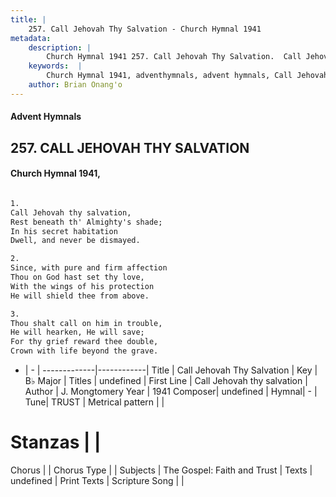 ```yaml
---
title: |
    257. Call Jehovah Thy Salvation - Church Hymnal 1941
metadata:
    description: |
        Church Hymnal 1941 257. Call Jehovah Thy Salvation.  Call Jehovah thy salvation,  Rest beneath th' Almighty's shade;  In his secret habitation  Dwell, and never be dismayed.  
    keywords:  |
        Church Hymnal 1941, adventhymnals, advent hymnals, Call Jehovah Thy Salvation, Call Jehovah thy salvation. 
    author: Brian Onang'o
---
```


#### Advent Hymnals
## 257. CALL JEHOVAH THY SALVATION
####  Church Hymnal 1941,

```txt

1.
Call Jehovah thy salvation, 
Rest beneath th' Almighty's shade; 
In his secret habitation 
Dwell, and never be dismayed. 

2.
Since, with pure and firm affection 
Thou on God hast set thy love, 
With the wings of his protection 
He will shield thee from above. 

3.
Thou shalt call on him in trouble, 
He will hearken, He will save; 
For thy grief reward thee double, 
Crown with life beyond the grave.


```

- |   -  |
-------------|------------|
Title | Call Jehovah Thy Salvation |
Key | B♭ Major |
Titles | undefined |
First Line | Call Jehovah thy salvation |
Author | J. Mongtomery
Year | 1941
Composer| undefined |
Hymnal|  - |
Tune| TRUST |
Metrical pattern | |
# Stanzas |  |
Chorus |  |
Chorus Type |  |
Subjects | The Gospel: Faith and Trust |
Texts | undefined |
Print Texts | 
Scripture Song |  |
    

